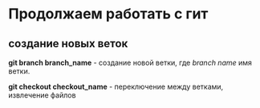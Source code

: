 # Продолжаем работать с гит 

## создание новых веток 

**git branch branch_name** - создание новой ветки, где *branch name* имя ветки.

**git checkout checkout_name** - переключение между ветками, извлечение файлов
